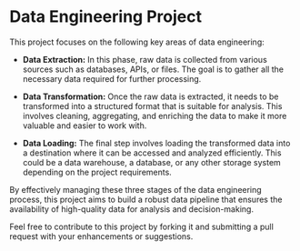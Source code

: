 # Data Engineering Project

This project focuses on the following key areas of data engineering:

- **Data Extraction:** In this phase, raw data is collected from various sources such as databases, APIs, or files. The goal is to gather all the necessary data required for further processing.

- **Data Transformation:** Once the raw data is extracted, it needs to be transformed into a structured format that is suitable for analysis. This involves cleaning, aggregating, and enriching the data to make it more valuable and easier to work with.

- **Data Loading:** The final step involves loading the transformed data into a destination where it can be accessed and analyzed efficiently. This could be a data warehouse, a database, or any other storage system depending on the project requirements.

By effectively managing these three stages of the data engineering process, this project aims to build a robust data pipeline that ensures the availability of high-quality data for analysis and decision-making.

Feel free to contribute to this project by forking it and submitting a pull request with your enhancements or suggestions.
